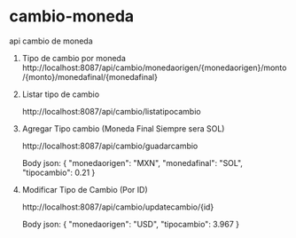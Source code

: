 # cambio-moneda
api cambio de moneda

1. Tipo de cambio por moneda
   http://localhost:8087/api/cambio/monedaorigen/{monedaorigen}/monto/{monto}/monedafinal/{monedafinal}
   
2. Listar tipo de cambio
   
   http://localhost:8087/api/cambio/listatipocambio
   
4. Agregar Tipo cambio (Moneda Final Siempre sera SOL)
   
   http://localhost:8087/api/cambio/guadarcambio
   
   Body json:
   {
        "monedaorigen": "MXN",
        "monedafinal": "SOL",
        "tipocambio": 0.21
    }
   
6. Modificar Tipo de Cambio (Por ID)
   
   http://localhost:8087/api/cambio/updatecambio/{id}
   
      Body json:
    {
        "monedaorigen": "USD",
        "tipocambio": 3.967
    }
   
